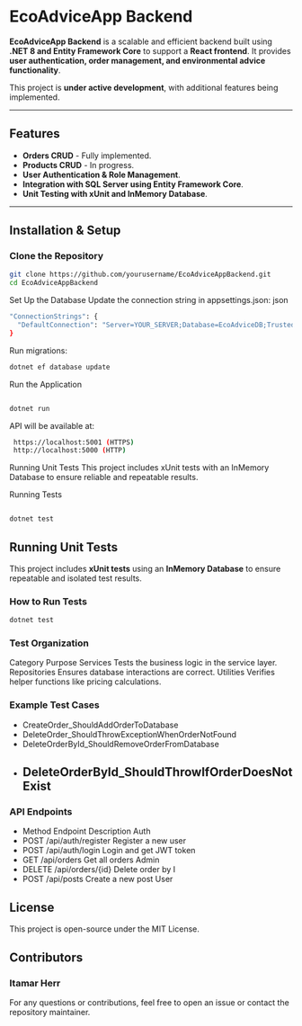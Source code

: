 ﻿# EcoAdviceApp Backend

 **EcoAdviceApp Backend** is a scalable and efficient backend built using **.NET 8 and Entity Framework Core** to support a **React frontend**. It provides **user authentication, order management, and environmental advice functionality**.

This project is **under active development**, with additional features being implemented.

---

##  Features
-  **Orders CRUD** - Fully implemented.
-  **Products CRUD** - In progress.
-  **User Authentication & Role Management**.
-  **Integration with SQL Server using Entity Framework Core**.
-  **Unit Testing with xUnit and InMemory Database**.

---


##  Installation & Setup
### Clone the Repository
```bash
git clone https://github.com/yourusername/EcoAdviceAppBackend.git
cd EcoAdviceAppBackend

 ```
  Set Up the Database
Update the connection string in appsettings.json:
json
```bash
"ConnectionStrings": {
  "DefaultConnection": "Server=YOUR_SERVER;Database=EcoAdviceDB;Trusted_Connection=True;"
}
```

Run migrations:
```bash
dotnet ef database update
```
 Run the Application
```bash

dotnet run
```

API will be available at:
```bash
 https://localhost:5001 (HTTPS)
 http://localhost:5000 (HTTP)
 ```
 Running Unit Tests
This project includes xUnit tests with an InMemory Database to ensure reliable and repeatable results.

Running Tests
```bash

dotnet test
```

##  Running Unit Tests

This project includes **xUnit tests** using an **InMemory Database** to ensure repeatable and isolated test results.

###  How to Run Tests
```bash
dotnet test
```

### Test Organization
Category	Purpose
Services	Tests the business logic in the service layer.
Repositories	Ensures database interactions are correct.
Utilities	Verifies helper functions like pricing calculations.

### Example Test Cases
 - CreateOrder_ShouldAddOrderToDatabase
 - DeleteOrder_ShouldThrowExceptionWhenOrderNotFound
 - DeleteOrderById_ShouldRemoveOrderFromDatabase
 - DeleteOrderById_ShouldThrowIfOrderDoesNotExist
	- 
### API Endpoints
- Method	Endpoint	Description	Auth
- POST	/api/auth/register	Register a new user	
- POST	/api/auth/login	Login and get JWT token	
- GET	/api/orders	Get all orders	 Admin
- DELETE	/api/orders/{id}	Delete order by I
- POST	/api/posts	Create a new post	 User

## License
This project is open-source under the MIT License.

## Contributors
### Itamar Herr 
For any questions or contributions, feel free to open an issue or contact the repository maintainer.

